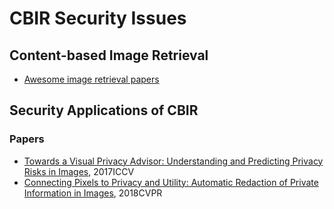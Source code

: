 # CBIR Security Issues

## Content-based Image Retrieval

- [Awesome image retrieval papers](https://github.com/willard-yuan/awesome-cbir-papers)

## Security Applications of CBIR

### Papers
- [Towards a Visual Privacy Advisor: Understanding and Predicting Privacy Risks in Images](https://ieeexplore.ieee.org/document/8237660/), 2017ICCV
- [Connecting Pixels to Privacy and Utility: Automatic Redaction of Private Information in Images](https://arxiv.org/abs/1712.01066), 2018CVPR

